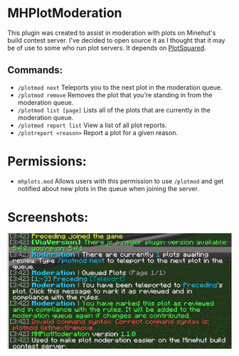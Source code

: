 # MHPlotModeration

This plugin was created to assist in moderation with plots on Minehut's build contest server. I've decided to open source it as I thought that it may be of use to some who run plot servers. It depends on [PlotSquared](https://www.spigotmc.org/resources/plotsquared-v7.77506/). 

## Commands:
- `/plotmod next` Teleports you to the next plot in the moderation queue.
- `/plotmod remove` Removes the plot that you're standing in from the moderation queue.
- `/plotmod list [page]` Lists all of the plots that are currently in the moderation queue.
- `/plotmod report list` View a list of all plot reports.
- `/plotreport <reason>` Report a plot for a given reason.

# Permissions:
- `mhplots.mod` Allows users with this permission to use `/plotmod` and get notified about new plots in the queue when joining the server.

# Screenshots:
![img.png](images/img.png)